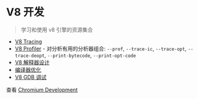 # V8 开发

> 学习和使用 v8 引擎的资源集合

* [V8 Tracing](https://github.com/v8/v8/wiki/Tracing-V8)
* [V8 Profiler](https://github.com/v8/v8/wiki/V8-Profiler) - 对分析有用的分析器组合: `--prof`, `--trace-ic`, `--trace-opt`, `--trace-deopt`, `--print-bytecode`, `--print-opt-code`
* [V8 解释器设计](https://docs.google.com/document/d/11T2CRex9hXxoJwbYqVQ32yIPMh0uouUZLdyrtmMoL44/edit?ts=56f27d9d#heading=h.6jz9dj3bnr8t)
* [编译器优化](https://github.com/v8/v8/wiki/TurboFan)
* [V8 GDB 调试](https://github.com/v8/v8/wiki/GDB-JIT-Interface)

查看 [Chromium Development](chromium-development.md)